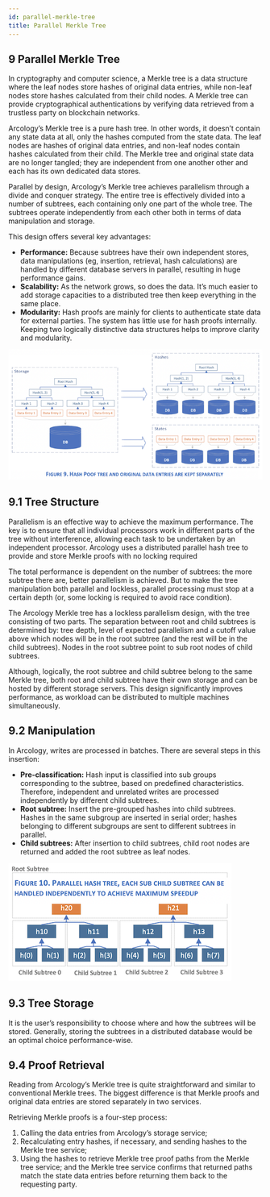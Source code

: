 ```yaml
---
id: parallel-merkle-tree
title: Parallel Merkle Tree
---
```


## 9 Parallel Merkle Tree

In cryptography and computer science, a Merkle tree is a data structure where the leaf nodes store hashes of original data entries, while non-leaf nodes store hashes calculated from their child nodes. A Merkle tree can provide cryptographical authentications by verifying data retrieved from a trustless party on blockchain networks.

Arcology’s Merkle tree is a pure hash tree. In other words, it doesn’t contain any state data at all, only the hashes computed from the state data. The leaf nodes are hashes of original data entries, and non-leaf nodes contain hashes calculated from their child. The Merkle tree and original state data are no longer tangled; they are independent from one another other and each has its own dedicated data stores.

Parallel by design, Arcology’s Merkle tree achieves parallelism through a divide and conquer strategy. The entire tree is effectively divided into a number of subtrees, each containing only one part of the whole tree. The subtrees operate independently from each other both in terms of data manipulation and storage.

This design offers several key advantages:

- **Performance:** Because subtrees have their own independent stores, data manipulations (eg, insertion, retrieval, hash calculations) are handled by different database servers in parallel, resulting in huge performance gains.
- **Scalability:** As the network grows, so does the data. It’s much easier to add storage capacities to a distributed tree then keep everything in the same place.
- **Modularity:** Hash proofs are mainly for clients to authenticate state data for external parties. The system has little use for hash proofs internally. Keeping two logically distinctive data structures helps to improve clarity and modularity.

![Parallel Merkle Tree](/img/9-parallel-merkle-tree.png)

## 9.1 Tree Structure

Parallelism is an effective way to achieve the maximum performance. The key is to ensure that all individual processors work in different parts of the tree without interference, allowing each task to be undertaken by an independent processor. Arcology uses a distributed parallel hash tree to provide and store Merkle proofs with no locking required

The total performance is dependent on the number of subtrees: the more subtree there are, better parallelism is achieved. But to make the tree manipulation both parallel and lockless, parallel processing must stop at a certain depth (or, some locking is required to avoid race condition).

The Arcology Merkle tree has a lockless parallelism design, with the tree consisting of two parts. The separation between root and child subtrees is determined by: tree depth, level of expected parallelism and a cutoff value above which nodes will be in the root subtree (and the rest will be in the child subtrees). Nodes in the root subtree point to sub root nodes of child subtrees.

Although, logically, the root subtree and child subtree belong to the same Merkle tree, both root and child subtree have their own storage and can be hosted by different storage servers. This design significantly improves performance, as workload can be distributed to multiple machines simultaneously.

## 9.2 Manipulation

In Arcology, writes are processed in batches. There are several steps in this insertion:

- **Pre-classification:** Hash input is classified into sub groups corresponding to the subtree, based on predefined characteristics. Therefore, independent and unrelated writes are processed independently by different child subtrees.
- **Root subtree:** Insert the pre-grouped hashes into child subtrees. Hashes in the same subgroup are inserted in serial order; hashes belonging to different subgroups are sent to different subtrees in parallel.
- **Child subtrees:** After insertion to child subtrees, child root nodes are returned and added the root subtree as leaf nodes.

![Manipulation](/img/92-manipulation.png)

## 9.3	Tree Storage

It is the user’s responsibility to choose where and how the subtrees will be stored. Generally, storing the subtrees in a distributed database would be an optimal choice performance-wise.

## 9.4	Proof Retrieval  

Reading from Arcology’s Merkle tree is quite straightforward and similar to conventional Merkle trees. The biggest difference is that Merkle proofs and original data entries are stored separately in two services.

Retrieving Merkle proofs is a four-step process:

1.	Calling the data entries from Arcology’s storage service;
2.	Recalculating entry hashes, if necessary, and sending hashes to the Merkle tree service;
3.	Using the hashes to retrieve Merkle tree proof paths from the Merkle tree service; and the Merkle tree service confirms that returned paths match the state data entries before returning them back to the requesting party.
